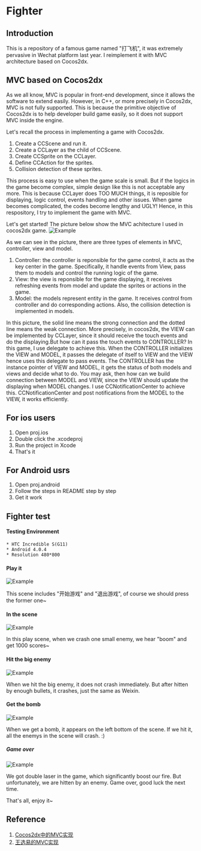 Fighter
=======

## Introduction

This is a repository of a famous game named "打飞机", it was extremely pervasive in Wechat platform last year. I reimplement it with MVC architecture based on Cocos2dx.

## MVC based on Cocos2dx

As we all know, MVC is popular in front-end development, since it allows the software to extend easily. However, in C++, or more precisely in Cocos2dx, MVC is not fully supported. This is because the primitive objective of Cocos2dx is to help developer build game easily, so it does not support MVC inside the engine. 

Let's recall the process in implementing a game with Cocos2dx.

1. Create a CCScene and run it.
2. Create a CCLayer as the child of CCScene.
3. Create CCSprite on the CCLayer.
4. Define CCAction for the sprites.
5. Collision detection of these sprites.

This process is easy to use when the game scale is small. But if the logics in the game become complex, simple design like this is not acceptable any more. This is because CCLayer does TOO MUCH things, it is reposible for displaying, logic control, events handling and other issues. When game becomes complicated, the codes become lengthy and UGLY! Hence, in this respository, I try to implement the game with MVC.

Let's get started!
The picture below show the MVC achitecture I used in cocos2dx game.
![Example](https://github.com/zhouyizirui/Fighter/blob/master/Pictures/mvc.png)

As we can see in the picture, there are three types of elements in MVC, controller, view and model. 

1. Controller: the controller is reponsible for the game control, it acts as the key center in the game. Specifically, it handle events from View, pass them to models and control the running logic of the game.
2. View: the view is reponsible for the game displaying, it receives refreshing events from model and update the sprites or actions in the game.
3. Model: the models represent entity in the game. It receives control from controller and do corresponding actions. Also, the collision detection is implemented in models.

In this picture, the solid line means the strong connection and the dotted line means the weak connection. More precisely, in cocos2dx, the VIEW can be implemented by CCLayer, since it should receive the touch events and do the displaying.But how can it pass the touch events to CONTROLLER? In this game, I use delegate to achieve this. When the CONTROLLER initializes the VIEW and MODEL, it passes the delegate of itself to VIEW and the VIEW hence uses this delegate to pass events. The CONTROLLER has the instance pointer of VIEW and MODEL, it gets the status of both models and views and decide what to do. You may ask, then how can we build connection between MODEL and VIEW, since the VIEW should update the displaying when MODEL changes. I use CCNotificationCenter to achieve this. CCNotificationCenter and post notifications from the MODEL to the VIEW, it works efficiently.

## For ios users

1. Open proj.ios
2. Double click the .xcodeproj
3. Run the project in Xcode
4. That's it

## For Android usrs

1. Open proj.android
2. Follow the steps in README step by step
3. Get it work

## Fighter test
#### Testing Environment
	* HTC Incredible S(G11)
	* Android 4.0.4
	* Resolution 480*800

#### Play it
![Example](https://github.com/zhouyizirui/Fighter/blob/master/Pictures/begin.png)

This scene includes "开始游戏" and "退出游戏", of course we should press the former one~

#### In the scene
![Example](https://github.com/zhouyizirui/Fighter/blob/master/Pictures/score.png)

In this play scene, when we crash one small enemy, we hear "boom" and get 1000 scores~

#### Hit the big enemy
![Example](https://github.com/zhouyizirui/Fighter/blob/master/Pictures/hit.png)

When we hit the big enemy, it does not crash immediately. But after hitten by enough bullets, it crashes, just the same as Weixin.

#### Get the bomb
![Example](https://github.com/zhouyizirui/Fighter/blob/master/Pictures/bomb.png)

When we get a bomb, it appears on the left bottom of the scene. If we hit it, all the enemys in the scene will crash. :)

##### Game over

![Example](https://github.com/zhouyizirui/Fighter/blob/master/Pictures/over.png)

We got double laser in the game, which significantly boost our fire. But unfortunately, we are hitten by an enemy. Game over, good luck the next time.

That's all, enjoy it~
## Reference

1. [Cocos2dx中的MVC实现](http://xperienced.com.pl/blog/how-to-implement-mvc-pattern-in-cocos2d-game)
2. [王选易的MVC实现](http://www.cnblogs.com/neverdie/p/3754931.html)
